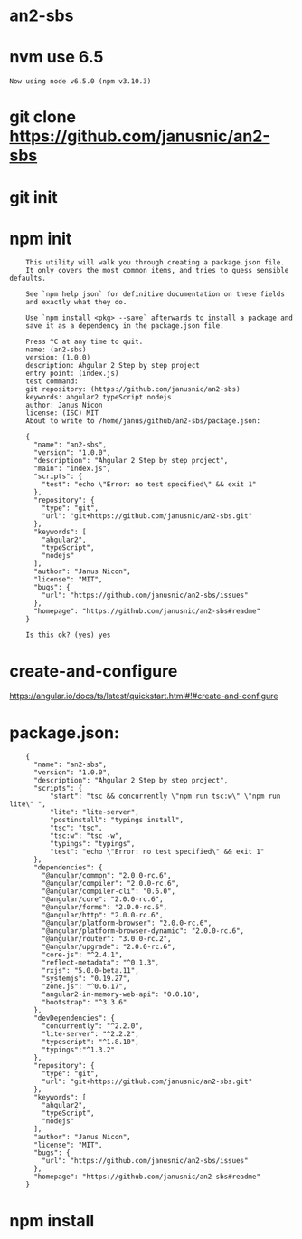 # an2-sbs

# nvm use 6.5
    Now using node v6.5.0 (npm v3.10.3)

# git clone https://github.com/janusnic/an2-sbs

# git init

# npm init
        This utility will walk you through creating a package.json file.
        It only covers the most common items, and tries to guess sensible defaults.

        See `npm help json` for definitive documentation on these fields
        and exactly what they do.

        Use `npm install <pkg> --save` afterwards to install a package and
        save it as a dependency in the package.json file.

        Press ^C at any time to quit.
        name: (an2-sbs)
        version: (1.0.0)
        description: Ahgular 2 Step by step project
        entry point: (index.js)
        test command:
        git repository: (https://github.com/janusnic/an2-sbs)
        keywords: ahgular2 typeScript nodejs
        author: Janus Nicon
        license: (ISC) MIT
        About to write to /home/janus/github/an2-sbs/package.json:

        {
          "name": "an2-sbs",
          "version": "1.0.0",
          "description": "Ahgular 2 Step by step project",
          "main": "index.js",
          "scripts": {
            "test": "echo \"Error: no test specified\" && exit 1"
          },
          "repository": {
            "type": "git",
            "url": "git+https://github.com/janusnic/an2-sbs.git"
          },
          "keywords": [
            "ahgular2",
            "typeScript",
            "nodejs"
          ],
          "author": "Janus Nicon",
          "license": "MIT",
          "bugs": {
            "url": "https://github.com/janusnic/an2-sbs/issues"
          },
          "homepage": "https://github.com/janusnic/an2-sbs#readme"
        }

        Is this ok? (yes) yes

# create-and-configure
https://angular.io/docs/ts/latest/quickstart.html#!#create-and-configure

# package.json:
        {
          "name": "an2-sbs",
          "version": "1.0.0",
          "description": "Ahgular 2 Step by step project",
          "scripts": {
              "start": "tsc && concurrently \"npm run tsc:w\" \"npm run lite\" ",
              "lite": "lite-server",
              "postinstall": "typings install",
              "tsc": "tsc",
              "tsc:w": "tsc -w",
              "typings": "typings",
              "test": "echo \"Error: no test specified\" && exit 1"
          },
          "dependencies": {
            "@angular/common": "2.0.0-rc.6",
            "@angular/compiler": "2.0.0-rc.6",
            "@angular/compiler-cli": "0.6.0",
            "@angular/core": "2.0.0-rc.6",
            "@angular/forms": "2.0.0-rc.6",
            "@angular/http": "2.0.0-rc.6",
            "@angular/platform-browser": "2.0.0-rc.6",
            "@angular/platform-browser-dynamic": "2.0.0-rc.6",
            "@angular/router": "3.0.0-rc.2",
            "@angular/upgrade": "2.0.0-rc.6",
            "core-js": "^2.4.1",
            "reflect-metadata": "^0.1.3",
            "rxjs": "5.0.0-beta.11",
            "systemjs": "0.19.27",
            "zone.js": "^0.6.17",
            "angular2-in-memory-web-api": "0.0.18",
            "bootstrap": "^3.3.6"
          },
          "devDependencies": {
            "concurrently": "^2.2.0",
            "lite-server": "^2.2.2",
            "typescript": "^1.8.10",
            "typings":"^1.3.2"
          },
          "repository": {
            "type": "git",
            "url": "git+https://github.com/janusnic/an2-sbs.git"
          },
          "keywords": [
            "ahgular2",
            "typeScript",
            "nodejs"
          ],
          "author": "Janus Nicon",
          "license": "MIT",
          "bugs": {
            "url": "https://github.com/janusnic/an2-sbs/issues"
          },
          "homepage": "https://github.com/janusnic/an2-sbs#readme"
        }

# npm install
